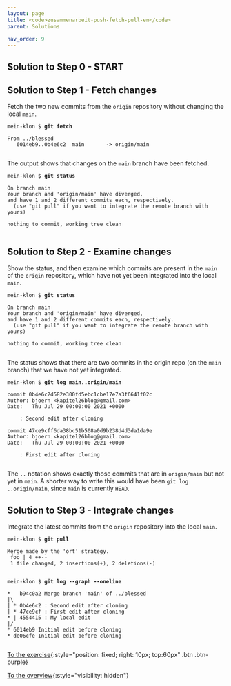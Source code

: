```yaml
---
layout: page
title: <code>zusammenarbeit-push-fetch-pull-en</code>
parent: Solutions

nav_order: 9
---
```

## Solution to Step 0 - START

## Solution to Step 1 - Fetch changes

Fetch the two new commits from the `origin` repository
without changing the local `main`.


<pre><code>mein-klon $ <b>git fetch</b><br><br>From ../blessed<br>   6014eb9..0b4e6c2  main       -&gt; origin/main<br><br></code></pre>


The output shows that changes on the `main` branch have been fetched.


<pre><code>mein-klon $ <b>git status</b><br><br>On branch main<br>Your branch and 'origin/main' have diverged,<br>and have 1 and 2 different commits each, respectively.<br>  (use &quot;git pull&quot; if you want to integrate the remote branch with yours)<br><br>nothing to commit, working tree clean<br><br></code></pre>


## Solution to Step 2 - Examine changes

Show the status,
and then examine
which commits are present in the `main` of the `origin` repository,
which have not yet been integrated into the local `main`.


<pre><code>mein-klon $ <b>git status</b><br><br>On branch main<br>Your branch and 'origin/main' have diverged,<br>and have 1 and 2 different commits each, respectively.<br>  (use &quot;git pull&quot; if you want to integrate the remote branch with yours)<br><br>nothing to commit, working tree clean<br><br></code></pre>


The status shows that there are two commits in the origin repo
(on the `main` branch)
that we have not yet integrated.


<pre><code>mein-klon $ <b>git log main..origin/main</b><br><br>commit 0b4e6c2d582e300fd5ebc1cbe17e7a3f6641f02c<br>Author: bjoern &lt;kapitel26blog@gmail.com&gt;<br>Date:   Thu Jul 29 00:00:00 2021 +0000<br><br>    : Second edit after cloning<br><br>commit 47ce9cff6da38bc51b508a0d9b238d4d3da1da9e<br>Author: bjoern &lt;kapitel26blog@gmail.com&gt;<br>Date:   Thu Jul 29 00:00:00 2021 +0000<br><br>    : First edit after cloning<br><br></code></pre>


The `..` notation shows exactly those commits
that are in `origin/main` but not yet in `main`.
A shorter way to write this would have been `git log ..origin/main`,
since `main` is currently `HEAD`.

## Solution to Step 3 - Integrate changes

Integrate the latest commits from the `origin` repository
into the local `main`.


<pre><code>mein-klon $ <b>git pull</b><br><br>Merge made by the 'ort' strategy.<br> foo | 4 ++--<br> 1 file changed, 2 insertions(+), 2 deletions(-)<br><br></code></pre>



<pre><code>mein-klon $ <b>git log --graph --oneline</b><br><br>*   b94c0a2 Merge branch 'main' of ../blessed<br>|\  <br>| * 0b4e6c2 : Second edit after cloning<br>| * 47ce9cf : First edit after cloning<br>* | 4554415 : My local edit<br>|/  <br>* 6014eb9 Initial edit before cloning<br>* de06cfe Initial edit before cloning<br><br></code></pre>


[To the exercise](aufgabe-zusammenarbeit-push-fetch-pull-en.html){:style="position: fixed; right: 10px; top:60px" .btn .btn-purple}

[To the overview](../../ueberblick-en.html){:style="visibility: hidden"}


